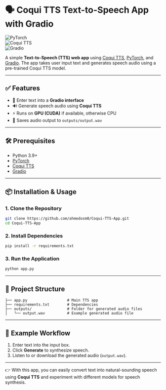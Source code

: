 # 🗣️ Coqui TTS Text-to-Speech App with Gradio

![PyTorch](https://img.shields.io/badge/PyTorch-EE4C2C?style=for-the-badge&logo=pytorch&logoColor=white)  
![Coqui TTS](https://img.shields.io/badge/Coqui_TTS-00BFFF?style=for-the-badge&logoColor=white)  
![Gradio](https://img.shields.io/badge/Gradio-FFB000?style=for-the-badge&logoColor=white)  

A simple **Text-to-Speech (TTS) web app** using [Coqui TTS](https://github.com/coqui-ai/TTS), [PyTorch](https://pytorch.org/), and [Gradio](https://gradio.app/). The app takes user input text and generates speech audio using a pre-trained Coqui TTS model.  

---

## ✅ Features

- 📝 Enter text into a **Gradio interface**  
- 🔊 Generate speech audio using **Coqui TTS**  
- ⚡ Runs on **GPU (CUDA)** if available, otherwise CPU  
- 💾 Saves audio output to `outputs/output.wav`  

---

## 🛠️ Prerequisites

- Python 3.9+  
- [PyTorch](https://pytorch.org/)  
- [Coqui TTS](https://github.com/coqui-ai/TTS)  
- [Gradio](https://gradio.app/)  

---

## 📦 Installation & Usage

### 1. Clone the Repository
```bash
git clone https://github.com/ahmedosm0/Coqui-TTS-App.git
cd Coqui-TTS-App
```

### 2. Install Dependencies
```bash
pip install -r requirements.txt
```

### 3. Run the Application
```bash
python app.py
```

---

## 📂 Project Structure
```
├── app.py                  # Main TTS app
├── requirements.txt        # Dependencies
├── outputs/                # Folder for generated audio files
│   └── output.wav          # Example generated audio file
```

---

## 📖 Example Workflow

1. Enter text into the input box.  
2. Click **Generate** to synthesize speech.  
3. Listen to or download the generated audio (`output.wav`).  

---

👉 With this app, you can easily convert text into natural-sounding speech using **Coqui TTS** and experiment with different models for speech synthesis.  
